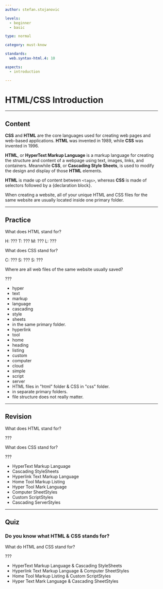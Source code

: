 ```yaml
---
author: stefan.stojanovic

levels:
  - beginner
  - basic

type: normal

category: must-know

standards:
  web.syntax-html.4: 10

aspects:
  - introduction

---
```

# HTML/CSS Introduction
---
## Content

**CSS** and **HTML** are the core languages used for creating web pages and web-based applications. **HTML** was invented in 1989, while **CSS** was invented in 1996.

**HTML**, or **HyperText Markup Language** is a markup language for creating the structure and content of a webpage using text, images, links, and containers. Meanwhile **CSS**, or **Cascading Style Sheets**, is used to modify the design and display of those **HTML** elements.

**HTML** is made up of content between `<tags>`, whereas **CSS** is made of selectors followed by a {declaration block}.

When creating a website, all of your unique HTML and CSS files for the same website are usually located inside one primary folder.

---
## Practice

What does HTML stand for?

H: ???
T: ???
M: ???
L: ???

What does CSS stand for?

C: ???
S: ???
S: ???

Where are all web files of the same website usually saved?

???

* hyper
* text
* markup
* language
* cascading
* style
* sheets
* in the same primary folder.
* hyperlink
* tool
* home
* heading
* listing
* custom
* computer
* cloud
* simple
* script
* server
* HTML files in "html" folder & CSS in "css" folder.
* in separate primary folders.
* file structure does not really matter.


---
## Revision

What does HTML stand for?

???

What does CSS stand for?

???

* HyperText Markup Language
* Cascading StyleSheets
* Hyperlink Text Markup Language
* Home Tool Markup Listing
* Hyper Tool Mark Language
* Computer SheetStyles
* Custom ScriptStyles
* Cascading ServerStyles

---
## Quiz

### Do you know what HTML & CSS stands for?

What do HTML and CSS stand for?

???

* HyperText Markup Language & Cascading StyleSheets
* Hyperlink Text Markup Language & Computer SheetStyles
* Home Tool Markup Listing & Custom ScriptStyles
* Hyper Text Mark Language & Cascading SheetStyles
 
